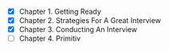 - [x] Chapter 1. Getting Ready
- [x] Chapter 2. Strategies For A Great Interview
- [x] Chapter 3. Conducting An Interview
- [ ] Chapter 4. Primitiv
